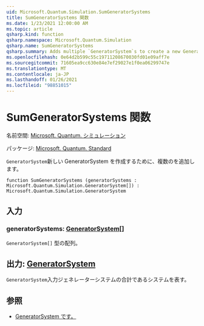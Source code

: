 ```yaml
---
uid: Microsoft.Quantum.Simulation.SumGeneratorSystems
title: SumGeneratorSystems 関数
ms.date: 1/23/2021 12:00:00 AM
ms.topic: article
qsharp.kind: function
qsharp.namespace: Microsoft.Quantum.Simulation
qsharp.name: SumGeneratorSystems
qsharp.summary: Adds multiple `GeneratorSystem`s to create a new GeneratorSystem.
ms.openlocfilehash: 0e64d2b599c55c19711208670030fd01e09aff7e
ms.sourcegitcommit: 71605ea9cc630e84e7ef29027e1f0ea06299747e
ms.translationtype: MT
ms.contentlocale: ja-JP
ms.lasthandoff: 01/26/2021
ms.locfileid: "98851015"
---
```

# <a name="sumgeneratorsystems-function"></a>SumGeneratorSystems 関数

名前空間: [Microsoft. Quantum. シミュレーション](xref:Microsoft.Quantum.Simulation)

パッケージ: [Microsoft. Quantum. Standard](https://nuget.org/packages/Microsoft.Quantum.Standard)


`GeneratorSystem`新しい GeneratorSystem を作成するために、複数のを追加します。

```qsharp
function SumGeneratorSystems (generatorSystems : Microsoft.Quantum.Simulation.GeneratorSystem[]) : Microsoft.Quantum.Simulation.GeneratorSystem
```


## <a name="input"></a>入力

### <a name="generatorsystems--generatorsystem"></a>generatorSystems: [GeneratorSystem](xref:Microsoft.Quantum.Simulation.GeneratorSystem)[]

`GeneratorSystem[]` 型の配列。



## <a name="output--generatorsystem"></a>出力: [GeneratorSystem](xref:Microsoft.Quantum.Simulation.GeneratorSystem)

`GeneratorSystem`入力ジェネレーターシステムの合計であるシステムを表す。

## <a name="see-also"></a>参照

- [GeneratorSystem です。](xref:Microsoft.Quantum.Simulation.GeneratorSystem)